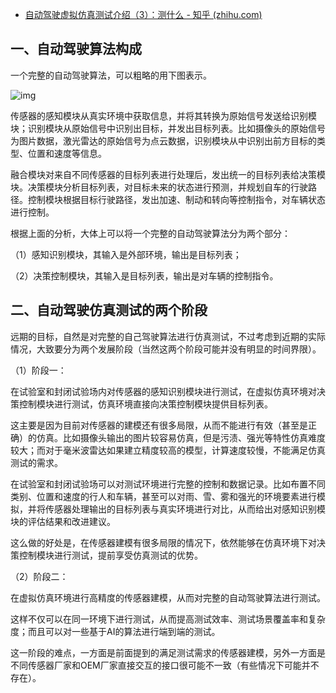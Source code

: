 - [自动驾驶虚拟仿真测试介绍（3）：测什么 - 知乎 (zhihu.com)](https://zhuanlan.zhihu.com/p/144734290)

## 一、自动驾驶算法构成

一个完整的自动驾驶算法，可以粗略的用下图表示。

![img](https://pic4.zhimg.com/80/v2-1f8d4f7e2c4b3c6b7af95f98a2d8a01f_720w.jpg)

传感器的感知模块从真实环境中获取信息，并将其转换为原始信号发送给识别模块；识别模块从原始信号中识别出目标，并发出目标列表。比如摄像头的原始信号为图片数据，激光雷达的原始信号为点云数据，识别模块从中识别出前方目标的类型、位置和速度等信息。

融合模块对来自不同传感器的目标列表进行处理后，发出统一的目标列表给决策模块。决策模块分析目标列表，对目标未来的状态进行预测，并规划自车的行驶路径。控制模块根据目标行驶路径，发出加速、制动和转向等控制指令，对车辆状态进行控制。

根据上面的分析，大体上可以将一个完整的自动驾驶算法分为两个部分：

（1）感知识别模块，其输入是外部环境，输出是目标列表；

（2）决策控制模块，其输入是目标列表，输出是对车辆的控制指令。

## 二、自动驾驶仿真测试的两个阶段

远期的目标，自然是对完整的自己驾驶算法进行仿真测试，不过考虑到近期的实际情况，大致要分为两个发展阶段（当然这两个阶段可能并没有明显的时间界限）。

（1）阶段一：

在试验室和封闭试验场内对传感器的感知识别模块进行测试，在虚拟仿真环境对决策控制模块进行测试，仿真环境直接向决策控制模块提供目标列表。

这主要是因为目前对传感器的建模还有很多局限，从而不能进行有效（甚至是正确）的仿真。比如摄像头输出的图片较容易仿真，但是污渍、强光等特性仿真难度较大；而对于毫米波雷达如果建立精度较高的模型，计算速度较慢，不能满足仿真测试的需求。

在试验室和封闭试验场可以对测试环境进行完整的控制和数据记录。比如布置不同类别、位置和速度的行人和车辆，甚至可以对雨、雪、雾和强光的环境要素进行模拟，并将传感器处理输出的目标列表与真实环境进行对比，从而给出对感知识别模块的评估结果和改进建议。

这么做的好处是，在传感器建模有很多局限的情况下，依然能够在仿真环境下对决策控制模块进行测试，提前享受仿真测试的优势。

（2）阶段二：

在虚拟仿真环境进行高精度的传感器建模，从而对完整的自动驾驶算法进行测试。

这样不仅可以在同一环境下进行测试，从而提高测试效率、测试场景覆盖率和复杂度；而且可以对一些基于AI的算法进行端到端的测试。

这一阶段的难点，一方面是前面提到的满足测试需求的传感器建模，另外一方面是不同传感器厂家和OEM厂家直接交互的接口很可能不一致（有些情况下可能并不存在）。